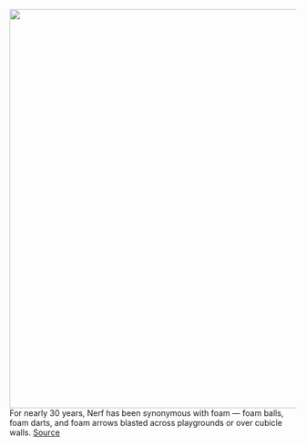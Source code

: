 <img src='https://cdn.vox-cdn.com/thumbor/7ASLLiNtgTRbal4DnWVprNAxtGU=/0x0:2200x1650/1200x675/filters:focal(889x650:1241x1002)/cdn.vox-cdn.com/uploads/chorus_image/image/69832261/verge_sean_hollister_20210822_3.0.jpg' width='700px' /><br/>
For nearly 30 years, Nerf has been synonymous with foam — foam balls, foam darts, and foam arrows blasted across playgrounds or over cubicle walls.
<a href='https://www.theverge.com/2021/9/8/22663549/nerf-hyper-rush-40-siege-50-mach-100-review'> Source <a/>